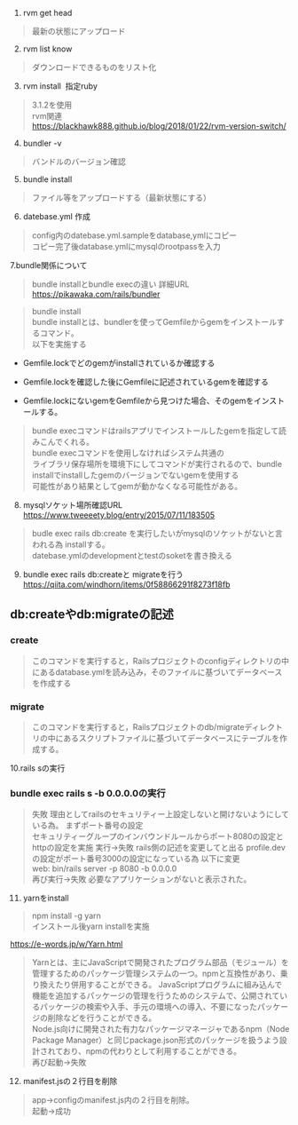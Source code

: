 1. rvm get head  
>最新の状態にアップロード
2. rvm list know  
>ダウンロードできるものをリスト化  
3. rvm install  指定ruby  
>3.1.2を使用  
>rvm関連  
<https://blackhawk888.github.io/blog/2018/01/22/rvm-version-switch/>  

4. bundler -v  
>バンドルのバージョン確認
5. bundle install  
>ファイル等をアップロードする（最新状態にする）  

6. datebase.yml 作成  
>config内のdatebase.yml.sampleをdatabase,ymlにコピー  
>コピー完了後database.ymlにmysqlのrootpassを入力  

7.bundle関係について
>bundle installとbundle execの違い
>詳細URL
<https://pikawaka.com/rails/bundler>

>bundle install  
>bundle installとは、bundlerを使ってGemfileからgemをインストールするコマンド。  
>以下を実施する  

- Gemfile.lockでどのgemがinstallされているか確認する  

- Gemfile.lockを確認した後にGemfileに記述されているgemを確認する  

- Gemfile.lockにないgemをGemfileから見つけた場合、そのgemをインストールする。  

>bundle execコマンドはrailsアプリでインストールしたgemを指定して読みこんでくれる。  
>bundle execコマンドを使用しなければシステム共通の  
>ライブラリ保存場所を環境下にしてコマンドが実行されるので、bundle installでinstallしたgemのバージョンでないgemを使用する  
>可能性があり結果としてgemが動かなくなる可能性がある。

8. mysqlソケット場所確認URL 
<https://www.tweeeety.blog/entry/2015/07/11/183505>  

>budle exec rails db:create
を実行したいがmysqlのソケットがないと言われる為 installする。  
>datebase.ymlのdevelopmentとtestのsoketを書き換える

9. bundle exec rails db:createと
migrateを行う  
<https://qiita.com/windhorn/items/0f58866291f8273f18fb>  

## db:createやdb:migrateの記述  
### create  
>このコマンドを実行すると，Railsプロジェクトのconfigディレクトリの中にあるdatabase.ymlを読み込み，そのファイルに基づいてデータベースを作成する  

### migrate  
>このコマンドを実行すると，Railsプロジェクトのdb/migrateディレクトリの中にあるスクリプトファイルに基づいてデータベースにテーブルを作成する。

10.rails sの実行
### bundle exec rails s -b 0.0.0.0の実行  

>失敗 理由としてrailsのセキュリティー上設定しないと開けないようにしている為。
>まずポート番号の設定  
セキュリティーグループのインバウンドルールからポート8080の設定とhttpの設定を実施 実行→失敗
rails側の記述を変更してと出る
profile.devの設定がポート番号3000の設定になっている為 以下に変更  
>web: bin/rails server -p 8080 -b 0.0.0.0  
>再び実行→失敗
必要なアプリケーションがないと表示された。  

11. yarnをinstall  
>npm install -g yarn  
>インストール後yarn installを実施

<https://e-words.jp/w/Yarn.html>  

>Yarnとは、主にJavaScriptで開発されたプログラム部品（モジュール）を管理するためのパッケージ管理システムの一つ。npmと互換性があり、乗り換えたり併用することができる。
JavaScriptプログラムに組み込んで機能を追加するパッケージの管理を行うためのシステムで、公開されているパッケージの検索や入手、手元の環境への導入、不要になったパッケージの削除などを行うことができる。  
>Node.js向けに開発された有力なパッケージマネージャであるnpm（Node Package Manager）と同じpackage.json形式のパッケージを扱うよう設計されており、npmの代わりとして利用することができる。  
>再び起動→失敗

12. manifest.jsの２行目を削除
>app→configのmanifest.js内の２行目を削除。  
>起動→成功








